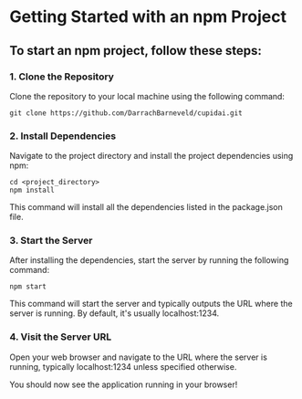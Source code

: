 # Getting Started with an npm Project

## To start an npm project, follow these steps:

### 1. Clone the Repository

Clone the repository to your local machine using the following command:

```
git clone https://github.com/DarrachBarneveld/cupidai.git

```

### 2. Install Dependencies

Navigate to the project directory and install the project dependencies using npm:

```
cd <project_directory>
npm install

```

This command will install all the dependencies listed in the package.json file.

### 3. Start the Server

After installing the dependencies, start the server by running the following command:

```
npm start
```

This command will start the server and typically outputs the URL where the server is running. By default, it's usually localhost:1234.

### 4. Visit the Server URL

Open your web browser and navigate to the URL where the server is running, typically localhost:1234 unless specified otherwise.

You should now see the application running in your browser!
